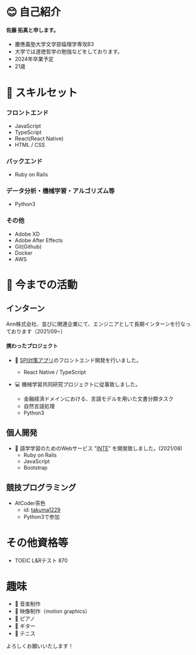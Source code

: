 # :blush: 自己紹介
#### 佐藤 拓真と申します。
- 慶應義塾大学文学部倫理学専攻B3
- 大学では道徳哲学の勉強などをしております。
- 2024年卒業予定
- 21歳

# :wrench: スキルセット
### フロントエンド
- JavaScript
- TypeScript
- React(React Native)
- HTML / CSS

### バックエンド
- Ruby on Rails

### データ分析・機械学習・アルゴリズム等
- Python3

### その他
- Adobe XD
- Adobe After Effects
- Git(Github)
- Docker
- AWS

# :muscle: 今までの活動
## インターン
Ann株式会社、並びに関連企業にて、エンジニアとして長期インターンを行なっております（2021/09~）

#### 携わったプロジェクト
- :iphone: [SPI対策アプリ](https://apps.apple.com/jp/app/spi%E5%AF%BE%E7%AD%96-web-%E3%83%9A%E3%83%BC%E3%83%91%E3%83%BC%E3%83%86%E3%82%B9%E3%83%88-%E5%B0%B1%E6%B4%BB%E5%AF%BE%E7%AD%96%E5%95%8F%E9%A1%8C%E9%9B%86/id1594343044)のフロントエンド開発を行いました。  
    - React Native / TypeScript
    
- :computer: 機械学習共同研究プロジェクトに従事致しました。
    - 金融経済ドメインにおける、言語モデルを用いた文書分類タスク
    - 自然言語処理
    - Python3

## 個人開発
- :speech_balloon: 語学学習のためのWebサービス "[INTE](https://protected-island-35085.herokuapp.com/static_pages/japanese )” を開発致しました。(2021/08)
    - Ruby on Rails
    - JavaScript
    - Bootstrap

## 競技プログラミング
- AtCoder茶色 
    - id: [takuma1229](https://atcoder.jp/users/takuma1229)
    - Python3で参加

# その他資格等
- TOEIC L&Rテスト 870

# 趣味
- :musical_score: 音楽制作
- :movie_camera: 映像制作（motion graphics）
- :musical_keyboard: ピアノ
- :guitar: ギター
- :tennis: テニス



よろしくお願いいたします！
